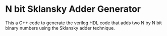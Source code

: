 # N bit Sklansky Adder Generator
This a C++ code to generate the verilog HDL code that adds two N by N bit binary numbers using the Sklansky adder technique.
